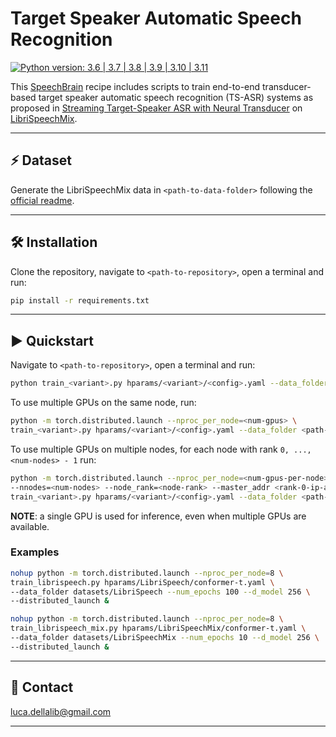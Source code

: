 # Target Speaker Automatic Speech Recognition

[![Python version: 3.6 | 3.7 | 3.8 | 3.9 | 3.10 | 3.11](https://img.shields.io/badge/python-3.6%20|%203.7%20|%203.8%20|%203.9%20|%203.10%20|%203.11-blue)](https://www.python.org/downloads/)

This [SpeechBrain](https://speechbrain.github.io) recipe includes scripts to train end-to-end transducer-based target speaker automatic
speech recognition (TS-ASR) systems as proposed in [Streaming Target-Speaker ASR with Neural Transducer](https://arxiv.org/abs/2209.04175)
on [LibriSpeechMix](https://github.com/NaoyukiKanda/LibriSpeechMix).

---------------------------------------------------------------------------------------------------------

## ⚡ Dataset

Generate the LibriSpeechMix data in `<path-to-data-folder>` following the
[official readme](https://github.com/NaoyukiKanda/LibriSpeechMix/blob/main/README.md).

---------------------------------------------------------------------------------------------------------

## 🛠️️ Installation

Clone the repository, navigate to `<path-to-repository>`, open a terminal and run:

```bash
pip install -r requirements.txt
```

---------------------------------------------------------------------------------------------------------

## ▶️ Quickstart

Navigate to `<path-to-repository>`, open a terminal and run:

```bash
python train_<variant>.py hparams/<variant>/<config>.yaml --data_folder <path-to-data-folder>
```

To use multiple GPUs on the same node, run:

```bash
python -m torch.distributed.launch --nproc_per_node=<num-gpus> \
train_<variant>.py hparams/<variant>/<config>.yaml --data_folder <path-to-data-folder> --distributed_launch
```

To use multiple GPUs on multiple nodes, for each node with rank `0, ..., <num-nodes> - 1` run:

```bash
python -m torch.distributed.launch --nproc_per_node=<num-gpus-per-node> \
--nnodes=<num-nodes> --node_rank=<node-rank> --master_addr <rank-0-ip-addr> --master_port 5555 \
train_<variant>.py hparams/<variant>/<config>.yaml --data_folder <path-to-data-folder> --distributed_launch
```

**NOTE**: a single GPU is used for inference, even when multiple GPUs are available.

### Examples

```bash
nohup python -m torch.distributed.launch --nproc_per_node=8 \
train_librispeech.py hparams/LibriSpeech/conformer-t.yaml \
--data_folder datasets/LibriSpeech --num_epochs 100 --d_model 256 \
--distributed_launch &
```

```bash
nohup python -m torch.distributed.launch --nproc_per_node=8 \
train_librispeech_mix.py hparams/LibriSpeechMix/conformer-t.yaml \
--data_folder datasets/LibriSpeechMix --num_epochs 10 --d_model 256 \
--distributed_launch &
```

---------------------------------------------------------------------------------------------------------

## 📧 Contact

[luca.dellalib@gmail.com](mailto:luca.dellalib@gmail.com)

---------------------------------------------------------------------------------------------------------
